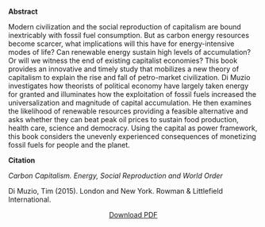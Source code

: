 <b>Abstract</b>

Modern civilization and the social reproduction of capitalism are bound inextricably with fossil fuel consumption. But as carbon energy resources become scarcer, what implications will this have for energy-intensive modes of life? Can renewable energy sustain high levels of accumulation? Or will we witness the end of existing capitalist economies? This book provides an innovative and timely study that mobilizes a new theory of capitalism to explain the rise and fall of petro-market civilization. Di Muzio investigates how theorists of political economy have largely taken energy for granted and illuminates how the exploitation of fossil fuels increased the universalization and magnitude of capital accumulation. He then examines the likelihood of renewable resources providing a feasible alternative and asks whether they can beat peak oil prices to sustain food production, health care, science and democracy. Using the capital as power framework, this book considers the unevenly experienced consequences of monetizing fossil fuels for people and the planet.

<b>Citation</b>

<i>Carbon Capitalism. Energy, Social Reproduction and World Order</i>

Di Muzio, Tim (2015). London and New York. Rowman & Littlefield International.

<div style="text-align:center">
<a href="https://capitalaspower.com/wp-content/uploads/2021/09/dimuzio_2015_carbon.pdf">Download PDF</a>
</div>


